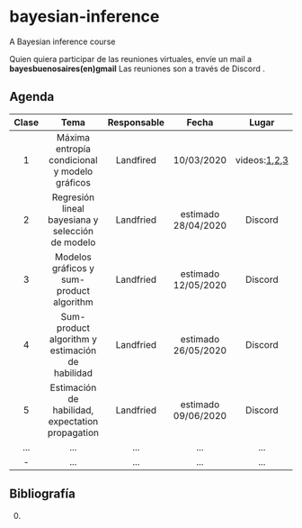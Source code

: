 # bayesian-inference
A Bayesian inference course

Quien quiera participar de las reuniones virtuales, envíe un mail a **bayesbuenosaires(en)gmail**
Las reuniones son a través de Discord .

## Agenda

| Clase  | Tema  | Responsable  | Fecha | Lugar | Release |
|:-:|:-:|:-:|:-:|:-:|:-:|
| 1 | Máxima entropía condicional y modelo gráficos | Landfired | 10/03/2020 | videos:[1](https://github.com/bayesbuenosaires/seminario/releases/download/v2020.1.1/clase1_0.mp4),[2](https://github.com/bayesbuenosaires/seminario/releases/download/v2020.1.1/clase1_1.mp4),[3](https://github.com/bayesbuenosaires/seminario/releases/download/v2020.1.1/clase1_2.mp4)  | [v2020.1.1](https://github.com/bayesbuenosaires/seminario/releases) |
| 2 | Regresión lineal bayesiana y selección de modelo |  Landfried | estimado 28/04/2020 | Discord | |
| 3 | Modelos gráficos y sum-product algorithm | Landfried  | estimado 12/05/2020  | Discord |  |
| 4 | Sum-product algorithm  y estimación de habilidad  |  Landfried | estimado 26/05/2020 | Discord  | |
| 5 | Estimación de habilidad, expectation propagation |  Landfried | estimado 09/06/2020 | Discord | | 
|...|...|...|...|...|...| 
|-|...|...|...|...|...| 

## Bibliografía
0. 


